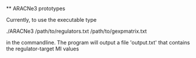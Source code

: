 ** ARACNe3 prototypes

Currently, to use the executable type

./ARACNe3 /path/to/regulators.txt /path/to/gexpmatrix.txt

in the commandline.  The program will output a file 'output.txt' that contains
the regulator-target MI values
